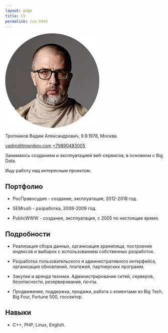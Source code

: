 ```yaml
---
layout: page
title: CV
permalink: /cv.html
---
```


<img src="/adv5.webp" width="300" height="300" alt="Тропников Вадим" />

Тропников Вадим Александрович, 9.9.1978, Москва.

[vadim@tropnikov.com](mailto:vadim@tropnikov.com) [+79890483005](tel:+79890483005)

Занимаюсь созданием и эксплуатацией веб-сервисов, в основном с Big Data.

Ищу работу над интересным проектом.

## Портфолио

- РосПравосудие - создание, эксплуатация, 2012-2018 год.

- SEMrush - разработка, 2008-2009 год.

- PublicWWW - создание, эксплуатация, с 2005 по настоящее время.

## Подробности

- Реализация сбора данных, организация хранилища, построение индексов и выборок с использованием собственных разработок.

- Разработка пользовательского и административного интерфейса, организация обновлений, платежей, партнерских программ.

- Закупки и аренда техники. Администрирование сетей, серверов, безопасности, резервирования, почты.

- Продвижение, поддержка, продажи, работа с клиентами из Big Tech, Big Four, Fortune 500, госсектор.

## Навыки

- C++, PHP, Linux, English.
